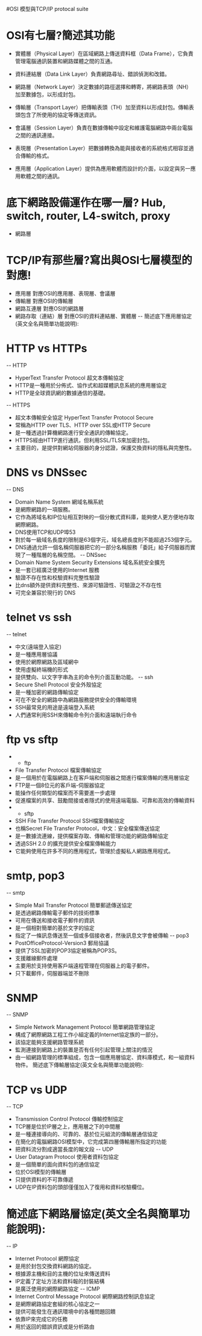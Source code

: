 #OSI 模型與TCP/IP protocal suite
# OSI有七層?簡述其功能
- 實體層（Physical Layer）在區域網路上傳送資料框（Data Frame），它負責管理電腦通訊裝置和網路媒體之間的互通。

- 資料連結層（Data Link Layer）負責網路尋址、錯誤偵測和改錯。

- 網路層（Network Layer）決定數據的路徑選擇和轉寄，將網路表頭（NH）加至數據包，以形成封包。

- 傳輸層（Transport Layer）把傳輸表頭（TH）加至資料以形成封包。傳輸表頭包含了所使用的協定等傳送資訊。

- 會議層（Session Layer）負責在數據傳輸中設定和維護電腦網路中兩台電腦之間的通訊連接。

- 表現層（Presentation Layer）把數據轉換為能與接收者的系統格式相容並適合傳輸的格式。
 
- 應用層（Application Layer）提供為應用軟體而設計的介面，以設定與另一應用軟體之間的通訊。
# 底下網路設備運作在哪一層? Hub, switch, router, L4-switch, proxy
- 網路層
# TCP/IP有那些層?寫出與OSI七層模型的對應!
- 應用層 對應OSI的應用層、表現層、會議層
- 傳輸層 對應OSI的傳輸層
- 網路互連層 對應OSI的網路層
- 網路存取（連結）層 對應OSI的資料連結層、實體層
-- 簡述底下應用層協定(英文全名與簡單功能說明):
# HTTP vs HTTPs
  -- HTTP
   - HyperText Transfer Protocol 超文本傳輸協定
   - HTTP是一種用於分佈式、協作式和超媒體訊息系統的應用層協定
   - HTTP是全球資訊網的數據通信的基礎。
  
  -- HTTPS
   - 超文本傳輸安全協定 HyperText Transfer Protocol Secure
   - 常稱為HTTP over TLS、HTTP over SSL或HTTP Secure
   - 是一種透過計算機網路進行安全通訊的傳輸協定。
   - HTTPS經由HTTP進行通訊，但利用SSL/TLS來加密封包。
   - 主要目的，是提供對網站伺服器的身分認證，保護交換資料的隱私與完整性。
# DNS vs DNSsec
 -- DNS
  - Domain Name System 網域名稱系統
  - 是網際網路的一項服務。
  - 它作為將域名和IP位址相互對映的一個分散式資料庫，能夠使人更方便地存取網際網路。
  - DNS使用TCP和UDP埠53
  - 對於每一級域名長度的限制是63個字元，域名總長度則不能超過253個字元。
  - DNS通過允許一個名稱伺服器把它的一部分名稱服務「委託」給子伺服器而實現了一種階層的名稱空間。
 -- DNSsec
  - Domain Name System Security Extensions 域名系統安全擴充
  - 是一套已經廣泛使用的Internet 服務
  - 驗證不存在性和校驗資料完整性驗證
  - 比dns額外提供資料完整性、來源可驗證性、可驗證之不存在性
  - 可完全兼容於現行的 DNS 
# telnet vs ssh
 -- telnet
  - 中文(遠端登入協定)
  - 是一種應用層協議
  - 使用於網際網路及區域網中
  - 使用虛擬終端機的形式
  - 提供雙向、以文字字串為主的命令列介面互動功能。
-- ssh
  -  Secure Shell Protocol 安全外殼協定
  -  是一種加密的網路傳輸協定
  -  可在不安全的網路中為網路服務提供安全的傳輸環境
  -  SSH最常見的用途是遠端登入系統
  -  人們通常利用SSH來傳輸命令列介面和遠端執行命令
# ftp vs sftp
 - - ftp
  - File Transfer Protocol 檔案傳輸協定
  - 是一個用於在電腦網路上在客戶端和伺服器之間進行檔案傳輸的應用層協定
  - FTP是一個8位元的客戶端-伺服器協定
  - 能操作任何類型的檔案而不需要進一步處理
  - 促進檔案的共享、鼓勵間接或者隱式的使用遠端電腦、可靠和高效的傳輸資料
 - - sftp
  - SSH File Transfer Protocol SSH檔案傳輸協定
  - 也稱Secret File Transfer Protocol，中文：安全檔案傳送協定
  - 是一數據流連線，提供檔案存取、傳輸和管理功能的網路傳輸協定
  - 透過SSH 2.0 的擴充提供安全檔案傳輸能力
  - 它能夠使用在許多不同的應用程式，管理於虛擬私人網路應用程式。
# smtp, pop3
 -- smtp
  - Simple Mail Transfer Protocol 簡單郵遞傳送協定
  - 是透過網路傳輸電子郵件的技術標準
  - 可用在傳送和接收電子郵件的資訊
  - 是一個相對簡單的基於文字的協定
  - 指定了一條訊息傳送至一個或多個接收者，然後訊息文字會被傳輸
 -- pop3
  - PostOfficeProtocol-Version3 郵局協議
  - 提供了SSL加密的POP3協定被稱為POP3S。
  - 支援離線郵件處理
  - 主要用於支持使用客戶端遠程管理在伺服器上的電子郵件。
  - 只下載郵件，伺服器端並不刪除
# SNMP
 -- SNMP
  - Simple Network Management Protocol 簡單網路管理協定
  - 構成了網際網路工程工作小組定義的Internet協定族的一部分。
  - 該協定能夠支援網路管理系統
  - 監測連接到網路上的裝置是否有任何引起管理上關注的情況
  - 由一組網路管理的標準組成，包含一個應用層協定、資料庫模式，和一組資料物件。
簡述底下傳輸層協定(英文全名與簡單功能說明):
# TCP vs UDP
 -- TCP
  -  Transmission Control Protocol 傳輸控制協定
  -  TCP層是位於IP層之上，應用層之下的中間層
  -  是一種連接導向的、可靠的、基於位元組流的傳輸層通信協定
  -  在簡化的電腦網路OSI模型中，它完成第四層傳輸層所指定的功能
  -  把資料流分割成適當長度的報文段
 -- UDP
  - User Datagram Protocol 使用者資料包協定
  - 是一個簡單的面向資料包的通信協定
  - 位於OSI模型的傳輸層
  - 只提供資料的不可靠傳遞
  - UDP在IP資料包的頭部僅僅加入了復用和資料校驗欄位。
# 簡述底下網路層協定(英文全名與簡單功能說明):
-- IP
 - Internet Protocol 網際協定
 - 是用於封包交換資料網路的協定。
 - 根據源主機和目的主機的位址來傳送資料
 - IP定義了定址方法和資料報的封裝結構
 - 是廣泛使用的網際網路協定
-- ICMP
 - Internet Control Message Protocol 網際網路控制訊息協定
 - 是網際網路協定套組的核心協定之一
 - 提供可能發生在通訊環境中的各種問題回饋
 - 依靠IP來完成它的任務
 - 用於返回的錯誤資訊或是分析路由
